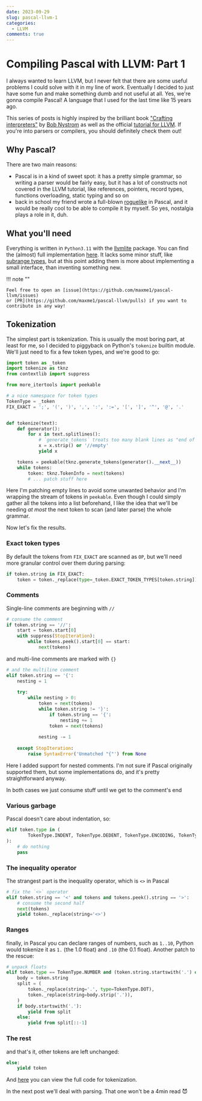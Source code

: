 ```yaml
---
date: 2023-09-29
slug: pascal-llvm-1
categories:
  - LLVM
comments: true
---
```


# Compiling Pascal with LLVM: Part 1

I always wanted to learn LLVM, but I never felt that there are some useful problems I could solve with it in my line of
work.
Eventually I decided to just have some fun and make something dumb and not useful at all. Yes, we're gonna compile
Pascal! A language that I used for the last time like 15 years ago.

This series of posts is highly inspired by the brilliant
book ["Crafting interpreters"](https://craftinginterpreters.com/) by [Bob Nystrom](https://stuffwithstuff.com/) as well
as the official [tutorial for LLVM](https://llvm.org/docs/tutorial/). If you're into parsers or compilers, you should
definitely check them out!

## Why Pascal?

There are two main reasons:

- Pascal is in a kind of sweet spot: it has a pretty simple grammar, so writing a parser would be fairly easy, but it
  has a lot of constructs not covered in the LLVM tutorial, like references, pointers, record types, functions
  overloading, static typing and so on
- back in school my friend wrote a full-blown [roguelike](https://en.wikipedia.org/wiki/Roguelike) in Pascal, and it
  would be really cool to be able to compile it by myself. So yes, nostalgia plays a role in it, duh.

## What you'll need

Everything is written in `Python3.11` with the [llvmlite](https://github.com/numba/llvmlite) package.
You can find the (almost) full implementation [here](https://github.com/maxme1/pascal-llvm). It lacks some minor stuff,
like [subrange types](https://wiki.freepascal.org/subrange_types), but at this point adding them is more about
implementing a small interface, than inventing something new.

!!! note ""

    Feel free to open an [issue](https://github.com/maxme1/pascal-llvm/issues)
    or [PR](https://github.com/maxme1/pascal-llvm/pulls) if you want to contribute in any way!

<!-- more -->

## Tokenization

The simplest part is tokenization. This is usually the most boring part, at least for me, so I decided to piggyback on
Python's `tokenize` builtin module. We'll just need to fix a few token types, and we're good to go:

```python
import token as _token
import tokenize as tknz
from contextlib import suppress

from more_itertools import peekable

# a nice namespace for token types
TokenType = _token
FIX_EXACT = ';', '(', ')', ',', ':', ':=', '[', ']', '^', '@', '.'


def tokenize(text):
    def generator():
        for x in text.splitlines():
            # `generate_tokens` treats too many blank lines as "end of stream", so we'll patch that
            x = x.strip() or '//empty'
            yield x

    tokens = peekable(tknz.generate_tokens(generator().__next__))
    while tokens:
        token: tknz.TokenInfo = next(tokens)
        # ... patch stuff here
```

Here I'm patching empty lines to avoid some unwanted behavior and I'm wrapping the stream of tokens in `peekable`.
Even though I could simply gather all the tokens into a list beforehand, I like the idea that we'll be needing _at most_
the next token to scan (and later parse) the whole grammar.

Now let's fix the results.

### Exact token types

By default the tokens from `FIX_EXACT` are scanned as `OP`, but we'll need more granular control over them during
parsing:

```python
if token.string in FIX_EXACT:
    token = token._replace(type=_token.EXACT_TOKEN_TYPES[token.string])
```

### Comments

Single-line comments are beginning with `//`

```python
# consume the comment
if token.string == '//':
    start = token.start[0]
    with suppress(StopIteration):
        while tokens.peek().start[0] == start:
            next(tokens)
```

and multi-line comments are marked with `{}`

```python
# and the multiline comment
elif token.string == '{':
    nesting = 1
    
    try:
        while nesting > 0:
            token = next(tokens)
            while token.string != '}':
                if token.string == '{':
                    nesting += 1
                token = next(tokens)
    
            nesting -= 1
    
    except StopIteration:
        raise SyntaxError('Unmatched "{"') from None
```

Here I added support for nested comments. I'm not sure if Pascal originally supported them, but some implementations do,
and it's pretty straightforward anyway.

In both cases we just consume stuff until we get to the comment's end

### Various garbage

Pascal doesn't care about indentation, so:

```python
elif token.type in (
        TokenType.INDENT, TokenType.DEDENT, TokenType.ENCODING, TokenType.ENDMARKER, TokenType.NEWLINE
):  
    # do nothing
    pass
```

### The inequality operator

The strangest part is the inequality operator, which is `<>` in Pascal

```python
# fix the `<>` operator
elif token.string == '<' and tokens and tokens.peek().string == '>':
    # consume the second half
    next(tokens)
    yield token._replace(string='<>')
```

### Ranges

finally, in Pascal you can declare ranges of numbers, such as `1..10`, Python would tokenize it as `1.` (the 1.0 float) 
and `.10` (the 0.1 float). Another patch to the rescue:

```python
# unpack floats
elif token.type == TokenType.NUMBER and (token.string.startswith('.') or token.string.endswith('.')):
    body = token.string
    split = (
        token._replace(string='.', type=TokenType.DOT),
        token._replace(string=body.strip('.')),
    )
    if body.startswith('.'):
        yield from split
    else:
        yield from split[::-1]
```

### The rest

and that's it, other tokens are left unchanged:
```python
else:
    yield token
```

And [here](https://github.com/maxme1/pascal-llvm/blob/master/pascal_llvm/tokenizer.py) you can view the full code for tokenization.

In the next post we'll deal with parsing. That one won't be a 4min read :smiling_imp: 
